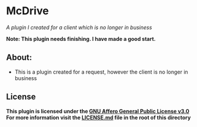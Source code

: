 # McDrive
*A plugin I created for a client which is no longer in business*

**Note: This plugin needs finishing. I have made a good start.**

## About:
- This is a plugin created for a request, however the client is no longer in business

## License
**This plugin is licensed under the [GNU Affero General Public License v3.0](https://choosealicense.com/licenses/agpl-3.0/) For more information visit the [LICENSE.md](/LICENSE.md) file in the root of this directory**
